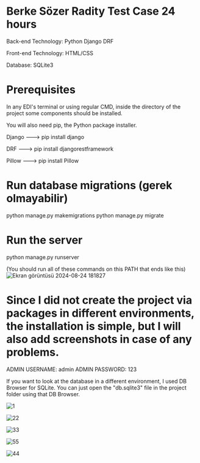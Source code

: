 # Berke Sözer Radity Test Case 24 hours


Back-end Technology: Python Django DRF

Front-end Technology: HTML/CSS

Database: SQLite3

# Prerequisites

In any EDI's terminal or using regular CMD, inside the directory of the project some components should be installed.

You will also need pip, the Python package installer. 

Django ---> pip install django

DRF ---> pip install djangorestframework

Pillow ---> pip install Pillow


# Run database migrations (gerek olmayabilir)
python manage.py makemigrations
python manage.py migrate

# Run the server
python manage.py runserver

(You should run all of these commands on this PATH that ends like this)
![Ekran görüntüsü 2024-08-24 181827](https://github.com/user-attachments/assets/34bfdf40-71fe-423f-ab41-f9033b1f27ec)

# Since I did not create the project via packages in different environments, the installation is simple, but I will also add screenshots in case of any problems.

ADMIN USERNAME: admin
ADMIN PASSWORD: 123

If you want to look at the database in a different environment, I used DB Browser for SQLite. You can just open the "db.sqlite3" file in the project folder using that DB Browser.

![1](https://github.com/user-attachments/assets/ab58a5d1-8e73-4cd9-817d-6b28dfd9f377)

![22](https://github.com/user-attachments/assets/4f8d7a06-3c3f-4f52-8498-22e9e8ad5fe7)

![33](https://github.com/user-attachments/assets/6f802361-3cb6-4c70-a266-79eb92ab5857)

![55](https://github.com/user-attachments/assets/d0d23810-7999-434e-8d58-1da7869ab7a6)

![44](https://github.com/user-attachments/assets/9ad6c5b4-48b8-45ab-a249-c23127ba1160)


